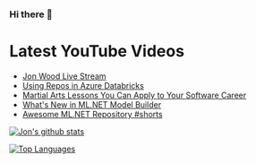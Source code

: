 ### Hi there 👋

# Latest YouTube Videos
<!-- BLOG-POST-LIST:START -->
- [Jon Wood Live Stream](https://www.youtube.com/watch?v=RZGbQAAt5ks)
- [Using Repos in Azure Databricks](https://www.youtube.com/watch?v=M4-q4OlyIaM)
- [Martial Arts Lessons You Can Apply to Your Software Career](https://www.youtube.com/watch?v=dkSnjpKmsiw)
- [What&#39;s New in ML.NET Model Builder](https://www.youtube.com/watch?v=ShQe4AmtgwU)
- [Awesome ML.NET Repository #shorts](https://www.youtube.com/watch?v=t4hUG6Hxsv4)
<!-- BLOG-POST-LIST:END -->


[![Jon's github stats](https://github-readme-stats.vercel.app/api?username=jwood803&show_icons=true&theme=dark)](https://github.com/anuraghazra/github-readme-stats)

[![Top Languages](https://github-readme-stats.vercel.app/api/top-langs/?username=jwood803&layout=compact&theme=dark)](https://github.com/anuraghazra/github-readme-stats)

<!--
**jwood803/jwood803** is a ✨ _special_ ✨ repository because its `README.md` (this file) appears on your GitHub profile.

Here are some ideas to get you started:

- 🔭 I’m currently working on ...
- 🌱 I’m currently learning ...
- 👯 I’m looking to collaborate on ...
- 🤔 I’m looking for help with ...
- 💬 Ask me about ...
- 📫 How to reach me: ...
- 😄 Pronouns: ...
- ⚡ Fun fact: ...
-->
